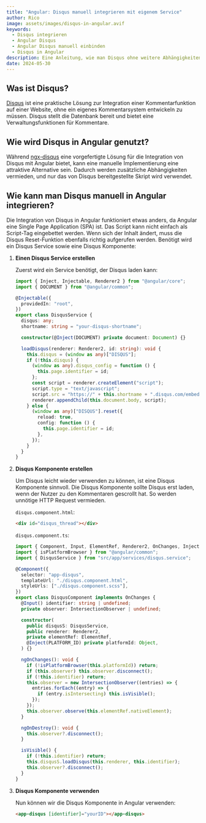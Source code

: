 ```yaml
---
title: "Angular: Disqus manuell integrieren mit eigenem Service"
author: Rico
image: assets/images/disqus-in-angular.avif
keywords:
  - Disqus integrieren
  - Angular Disqus
  - Angular Disqus manuell einbinden
  - Disqus in Angular
description: Eine Anleitung, wie man Disqus ohne weitere Abhängigkeiten in Angular einbetten kann.
date: 2024-05-30
---
```


## Was ist Disqus?

[Disqus](https://disqus.com/) ist eine praktische Lösung zur Integration einer Kommentarfunktion auf einer Website, ohne ein eigenes Kommentarsystem entwickeln zu müssen. Disqus stellt die Datenbank bereit und bietet eine Verwaltungsfunktionen für Kommentare.

## Wie wird Disqus in Angular genutzt?

Während [ngx-disqus](https://github.com/MurhafSousli/ngx-disqus) eine vorgefertigte Lösung für die Integration von Disqus mit Angular bietet, kann eine manuelle Implementierung eine attraktive Alternative sein. Dadurch werden zusätzliche Abhängigkeiten vermieden, und nur das von Disqus bereitgestellte Skript wird verwendet.

## Wie kann man Disqus manuell in Angular integrieren?

Die Integration von Disqus in Angular funktioniert etwas anders, da Angular eine Single Page Application (SPA) ist. Das Script kann nicht einfach als Script-Tag eingebettet werden. Wenn sich der Inhalt ändert, muss die Disqus Reset-Funktion ebenfalls richtig aufgerufen werden. Benötigt wird ein Disqus Service sowie eine Disqus Komponente:

1.  **Einen Disqus Service erstellen**

    Zuerst wird ein Service benötigt, der Disqus laden kann:

    ```typescript
    import { Inject, Injectable, Renderer2 } from "@angular/core";
    import { DOCUMENT } from "@angular/common";

    @Injectable({
      providedIn: "root",
    })
    export class DisqusService {
      disqus: any;
      shortname: string = "your-disqus-shortname";

      constructor(@Inject(DOCUMENT) private document: Document) {}

      loadDisqus(renderer: Renderer2, id: string): void {
        this.disqus = (window as any)["DISQUS"];
        if (!this.disqus) {
          (window as any).disqus_config = function () {
            this.page.identifier = id;
          };
          const script = renderer.createElement("script");
          script.type = "text/javascript";
          script.src = "https://" + this.shortname + ".disqus.com/embed.js";
          renderer.appendChild(this.document.body, script);
        } else {
          (window as any)["DISQUS"].reset({
            reload: true,
            config: function () {
              this.page.identifier = id;
            },
          });
        }
      }
    }
    ```

2.  **Disqus Komponente erstellen**

    Um Disqus leicht wieder verwenden zu können, ist eine Disqus Komponente sinnvoll. Die Disqus Komponente sollte Disqus erst laden, wenn der Nutzer zu den Kommentaren gescrollt hat. So werden unnötige HTTP Request vermieden.

    `disqus.component.html`:

    ```html
    <div id="disqus_thread"></div>
    ```

    `disqus.component.ts`:

    ```typescript
    import { Component, Input, ElementRef, Renderer2, OnChanges, Inject, PLATFORM_ID } from "@angular/core";
    import { isPlatformBrowser } from "@angular/common";
    import { DisqusService } from "src/app/services/disqus.service";

    @Component({
      selector: "app-disqus",
      templateUrl: "./disqus.component.html",
      styleUrls: ["./disqus.component.scss"],
    })
    export class DisqusComponent implements OnChanges {
      @Input() identifier: string | undefined;
      private observer: IntersectionObserver | undefined;

      constructor(
        public disqusS: DisqusService,
        public renderer: Renderer2,
        private elementRef: ElementRef,
        @Inject(PLATFORM_ID) private platformId: Object,
      ) {}

      ngOnChanges(): void {
        if (!isPlatformBrowser(this.platformId)) return;
        if (this.observer) this.observer.disconnect();
        if (!this.identifier) return;
        this.observer = new IntersectionObserver((entries) => {
          entries.forEach((entry) => {
            if (entry.isIntersecting) this.isVisible();
          });
        });
        this.observer.observe(this.elementRef.nativeElement);
      }

      ngOnDestroy(): void {
        this.observer?.disconnect();
      }

      isVisible() {
        if (!this.identifier) return;
        this.disqusS.loadDisqus(this.renderer, this.identifier);
        this.observer?.disconnect();
      }
    }
    ```

3.  **Disqus Komponente verwenden**

    Nun können wir die Disqus Komponente in Angular verwenden:

    ```html
    <app-disqus [identifier]="yourID"></app-disqus>
    ```
